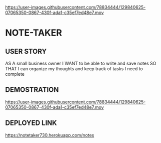 

https://user-images.githubusercontent.com/78834444/129840625-07065350-0867-430f-ada1-c35ef7ed48e7.mov

# NOTE-TAKER

## USER STORY

AS A small business owner
I WANT to be able to write and save notes
SO THAT I can organize my thoughts and keep track of tasks I need to complete


## DEMOSTRATION

https://user-images.githubusercontent.com/78834444/129840625-07065350-0867-430f-ada1-c35ef7ed48e7.mov


## DEPLOYED LINK


https://notetaker730.herokuapp.com/notes

























